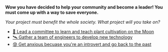 **Wow you have decided to help your community and become a leader! You must come up with a way to save everyone.**

*Your project must benefit the whole society. What project will you take on?*

- [🌱 Lead a committee to learn and teach plant cultivation on the Moon](2.md)
- [🛰️ Gather a team of engineers to develop new technology](3.md)
- [😰 Get anxious becuase you're an introvert and go back to the past](../begin-journey.md) 
